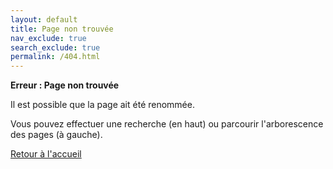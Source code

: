 ```yaml
---
layout: default
title: Page non trouvée
nav_exclude: true
search_exclude: true
permalink: /404.html
---
```


**Erreur : Page non trouvée**

Il est possible que la page ait été renommée.

Vous pouvez effectuer une recherche (en haut) ou parcourir l'arborescence des pages (à gauche).

[Retour à l'accueil](index)

